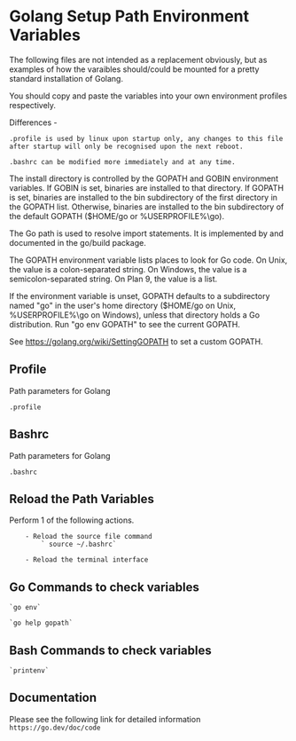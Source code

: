 # Golang Setup Path Environment Variables

The following files are not intended as a replacement obviously,
but as examples of how the varaibles should/could be mounted for a pretty standard installation of Golang.

You should copy and paste the variables into your own environment profiles respectively.

Differences -

    .profile is used by linux upon startup only, any changes to this file after startup will only be recognised upon the next reboot.

    .bashrc can be modified more immediately and at any time.

The install directory is controlled by the GOPATH and GOBIN environment variables. If GOBIN is set, binaries are installed to that directory. If GOPATH is set, binaries are installed to the bin subdirectory of the first directory in the GOPATH list. Otherwise, binaries are installed to the bin subdirectory of the default GOPATH ($HOME/go or %USERPROFILE%\go).

The Go path is used to resolve import statements.
It is implemented by and documented in the go/build package.

The GOPATH environment variable lists places to look for Go code.
On Unix, the value is a colon-separated string.
On Windows, the value is a semicolon-separated string.
On Plan 9, the value is a list.

If the environment variable is unset, GOPATH defaults
to a subdirectory named "go" in the user's home directory
($HOME/go on Unix, %USERPROFILE%\go on Windows),
unless that directory holds a Go distribution.
Run "go env GOPATH" to see the current GOPATH.

See https://golang.org/wiki/SettingGOPATH to set a custom GOPATH.

## Profile
Path parameters for Golang

    .profile

## Bashrc
Path parameters for Golang

    .bashrc

## Reload the Path Variables
Perform 1 of the following actions.

        - Reload the source file command
            ` source ~/.bashrc`
            
        - Reload the terminal interface


## Go Commands to check variables

    `go env`

    `go help gopath`

## Bash Commands to check variables

    `printenv`


## Documentation

Please see the following link for detailed information
    `https://go.dev/doc/code`